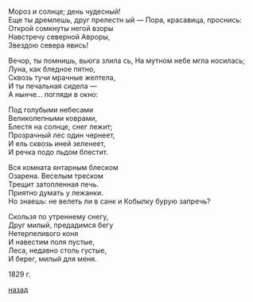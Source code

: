 Мороз и солнце; день чудесный!  
Еще ты дремлешь, друг прелестн  ый —
Пора, красавица, проснись:  
Открой сомкнуты негой взоры  
Навстречу северной Авроры,  
Звездою севера явись!  
  
Вечор, ты помнишь, вьюга злила  сь,
На мутном небе мгла носилась;  
Луна, как бледное пятно,  
Сквозь тучи мрачные желтела,  
И ты печальная сидела —  
А нынче… погляди в окно:  
  
Под голубыми небесами  
Великолепными коврами,  
Блестя на солнце, снег лежит;  
Прозрачный лес один чернеет,  
И ель сквозь иней зеленеет,  
И речка подо льдом блестит.  
  
Вся комната янтарным блеском  
Озарена. Веселым треском  
Трещит затопленная печь.  
Приятно думать у лежанки.  
Но знаешь: не велеть ли в санк  и
Кобылку бурую запречь?  
  
Скользя по утреннему снегу,  
Друг милый, предадимся бегу  
Нетерпеливого коня  
И навестим поля пустые,  
Леса, недавно столь густые,  
И берег, милый для меня.

1829 г.

[назад](./../index.md)